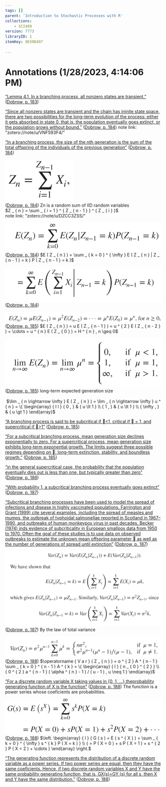 ```yaml
---
tags: []
parent: 'Introduction to Stochastic Processes with R'
collections:
    - SCI499
version: 7773
libraryID: 1
itemKey: 9EX9D497

---
```

# Annotations (1/28/2023, 4:14:06 PM)

<span class="highlight" data-annotation="%7B%22attachmentURI%22%3A%22http%3A%2F%2Fzotero.org%2Fusers%2F5119930%2Fitems%2FPVWS76IN%22%2C%22annotationKey%22%3A%22PXJDHAW4%22%2C%22color%22%3A%22%23ffd400%22%2C%22pageLabel%22%3A%22183%22%2C%22position%22%3A%7B%22pageIndex%22%3A182%2C%22rects%22%3A%5B%5B62.909%2C68%2C339.872%2C77.056%5D%5D%7D%2C%22citationItem%22%3A%7B%22uris%22%3A%5B%22http%3A%2F%2Fzotero.org%2Fusers%2F5119930%2Fitems%2FI5WBS4XD%22%5D%2C%22locator%22%3A%22183%22%7D%7D" ztype="zhighlight"><a href="zotero://open-pdf/library/items/PVWS76IN?page=183&#x26;annotation=PXJDHAW4">“Lemma 4.1. In a branching process, all nonzero states are transient.”</a></span> <span class="citation" data-citation="%7B%22citationItems%22%3A%5B%7B%22uris%22%3A%5B%22http%3A%2F%2Fzotero.org%2Fusers%2F5119930%2Fitems%2FI5WBS4XD%22%5D%2C%22locator%22%3A%22183%22%7D%5D%2C%22properties%22%3A%7B%7D%7D" ztype="zcitation">(<span class="citation-item"><a href="zotero://select/library/items/I5WBS4XD">Dobrow, p. 183</a></span>)</span>

<span class="highlight" data-annotation="%7B%22attachmentURI%22%3A%22http%3A%2F%2Fzotero.org%2Fusers%2F5119930%2Fitems%2FPVWS76IN%22%2C%22annotationKey%22%3A%22F7A5XIJZ%22%2C%22color%22%3A%22%23ffd400%22%2C%22pageLabel%22%3A%22184%22%2C%22position%22%3A%7B%22pageIndex%22%3A183%2C%22rects%22%3A%5B%5B64.152%2C385.934%2C386.971%2C395.349%5D%2C%5B52.2%2C374.054%2C386.934%2C383.469%5D%2C%5B52.2%2C362.173%2C386.907%2C371.588%5D%2C%5B52.2%2C350.284%2C79.573%2C359.699%5D%5D%7D%2C%22citationItem%22%3A%7B%22uris%22%3A%5B%22http%3A%2F%2Fzotero.org%2Fusers%2F5119930%2Fitems%2FI5WBS4XD%22%5D%2C%22locator%22%3A%22184%22%7D%7D" ztype="zhighlight"><a href="zotero://open-pdf/library/items/PVWS76IN?page=184&#x26;annotation=F7A5XIJZ">“Since all nonzero states are transient and the chain has ininite state space, there are two possibilities for the long-term evolution of the process: either it gets absorbed in state 0, that is, the population eventually goes extinct, or the population grows without bound.”</a></span> <span class="citation" data-citation="%7B%22citationItems%22%3A%5B%7B%22uris%22%3A%5B%22http%3A%2F%2Fzotero.org%2Fusers%2F5119930%2Fitems%2FI5WBS4XD%22%5D%2C%22locator%22%3A%22184%22%7D%5D%2C%22properties%22%3A%7B%7D%7D" ztype="zcitation">(<span class="citation-item"><a href="zotero://select/library/items/I5WBS4XD">Dobrow, p. 184</a></span>)</span> note link: "zotero://note/u/VNF593F4/"

<span class="highlight" data-annotation="%7B%22attachmentURI%22%3A%22http%3A%2F%2Fzotero.org%2Fusers%2F5119930%2Fitems%2FPVWS76IN%22%2C%22annotationKey%22%3A%22DSS9GUTQ%22%2C%22color%22%3A%22%23ffd400%22%2C%22pageLabel%22%3A%22184%22%2C%22position%22%3A%7B%22pageIndex%22%3A183%2C%22rects%22%3A%5B%5B52.2%2C294.935%2C386.941%2C304.349%5D%2C%5B52.201%2C283.054%2C228.221%2C292.469%5D%5D%7D%2C%22citationItem%22%3A%7B%22uris%22%3A%5B%22http%3A%2F%2Fzotero.org%2Fusers%2F5119930%2Fitems%2FI5WBS4XD%22%5D%2C%22locator%22%3A%22184%22%7D%7D" ztype="zhighlight"><a href="zotero://open-pdf/library/items/PVWS76IN?page=184&#x26;annotation=DSS9GUTQ">“In a branching process, the size of the nth generation is the sum of the total offspring of the individuals of the previous generation”</a></span> <span class="citation" data-citation="%7B%22citationItems%22%3A%5B%7B%22uris%22%3A%5B%22http%3A%2F%2Fzotero.org%2Fusers%2F5119930%2Fitems%2FI5WBS4XD%22%5D%2C%22locator%22%3A%22184%22%7D%5D%2C%22properties%22%3A%7B%7D%7D" ztype="zcitation">(<span class="citation-item"><a href="zotero://select/library/items/I5WBS4XD">Dobrow, p. 184</a></span>)</span>

![\<img alt="" data-attachment-key="MANM9MFB" data-annotation="%7B%22attachmentURI%22%3A%22http%3A%2F%2Fzotero.org%2Fusers%2F5119930%2Fitems%2FPVWS76IN%22%2C%22annotationKey%22%3A%22EXEGCN3J%22%2C%22color%22%3A%22%23ffd400%22%2C%22pageLabel%22%3A%22184%22%2C%22position%22%3A%7B%22pageIndex%22%3A183%2C%22rects%22%3A%5B%5B191.99999999999997%2C239.72727272727263%2C247.36363636363635%2C273.8179999999998%5D%5D%7D%2C%22citationItem%22%3A%7B%22uris%22%3A%5B%22http%3A%2F%2Fzotero.org%2Fusers%2F5119930%2Fitems%2FI5WBS4XD%22%5D%2C%22locator%22%3A%22184%22%7D%7D" width="92" height="57" src="attachments/MANM9MFB.png" ztype="zimage">](attachments/MANM9MFB.png)\
<span class="citation" data-citation="%7B%22citationItems%22%3A%5B%7B%22uris%22%3A%5B%22http%3A%2F%2Fzotero.org%2Fusers%2F5119930%2Fitems%2FI5WBS4XD%22%5D%2C%22locator%22%3A%22184%22%7D%5D%2C%22properties%22%3A%7B%7D%7D" ztype="zcitation">(<span class="citation-item"><a href="zotero://select/library/items/I5WBS4XD">Dobrow, p. 184</a></span>)</span> Zn is a random sum of IID random variables\
\$Z \_ { n } = \sum \_ { i = 1 } ^ { Z \_ { n - 1 } } ^ { Z \_ { i } }\$\
note link: "zotero://note/u/DZCC3ZSS/"

![\<img alt="" data-attachment-key="HZXMZYH5" data-annotation="%7B%22attachmentURI%22%3A%22http%3A%2F%2Fzotero.org%2Fusers%2F5119930%2Fitems%2FPVWS76IN%22%2C%22annotationKey%22%3A%22M8N9J7HB%22%2C%22color%22%3A%22%23ffd400%22%2C%22pageLabel%22%3A%22184%22%2C%22position%22%3A%7B%22pageIndex%22%3A183%2C%22rects%22%3A%5B%5B114.273%2C110.45454545454537%2C286.09090909090907%2C142.09099999999995%5D%5D%7D%2C%22citationItem%22%3A%7B%22uris%22%3A%5B%22http%3A%2F%2Fzotero.org%2Fusers%2F5119930%2Fitems%2FI5WBS4XD%22%5D%2C%22locator%22%3A%22184%22%7D%7D" width="286" height="53" src="attachments/HZXMZYH5.png" ztype="zimage">](attachments/HZXMZYH5.png)\
<span class="citation" data-citation="%7B%22citationItems%22%3A%5B%7B%22uris%22%3A%5B%22http%3A%2F%2Fzotero.org%2Fusers%2F5119930%2Fitems%2FI5WBS4XD%22%5D%2C%22locator%22%3A%22184%22%7D%5D%2C%22properties%22%3A%7B%7D%7D" ztype="zcitation">(<span class="citation-item"><a href="zotero://select/library/items/I5WBS4XD">Dobrow, p. 184</a></span>)</span> \$E ( Z \_ { n } ) = \sum \_ { k = 0 } ^ { \infty } E ( Z \_ { n } | Z \_ { n - 1 } = k ) P ( Z \_ { n - 1 } = k )\$

![\<img alt="" data-attachment-key="P4VBDHQM" data-annotation="%7B%22attachmentURI%22%3A%22http%3A%2F%2Fzotero.org%2Fusers%2F5119930%2Fitems%2FPVWS76IN%22%2C%22annotationKey%22%3A%22V3QH7VHG%22%2C%22color%22%3A%22%23ffd400%22%2C%22pageLabel%22%3A%22184%22%2C%22position%22%3A%7B%22pageIndex%22%3A183%2C%22rects%22%3A%5B%5B135.634%2C67.89700000000006%2C323.04599999999994%2C109.1680474035518%5D%5D%7D%2C%22citationItem%22%3A%7B%22uris%22%3A%5B%22http%3A%2F%2Fzotero.org%2Fusers%2F5119930%2Fitems%2FI5WBS4XD%22%5D%2C%22locator%22%3A%22184%22%7D%7D" width="312" height="69" src="attachments/P4VBDHQM.png" ztype="zimage">](attachments/P4VBDHQM.png)\
<span class="citation" data-citation="%7B%22citationItems%22%3A%5B%7B%22uris%22%3A%5B%22http%3A%2F%2Fzotero.org%2Fusers%2F5119930%2Fitems%2FI5WBS4XD%22%5D%2C%22locator%22%3A%22184%22%7D%5D%2C%22properties%22%3A%7B%7D%7D" ztype="zcitation">(<span class="citation-item"><a href="zotero://select/library/items/I5WBS4XD">Dobrow, p. 184</a></span>)</span>

![\<img alt="" data-attachment-key="DKGD4GPE" data-annotation="%7B%22attachmentURI%22%3A%22http%3A%2F%2Fzotero.org%2Fusers%2F5119930%2Fitems%2FPVWS76IN%22%2C%22annotationKey%22%3A%2223IP4EZY%22%2C%22color%22%3A%22%23ffd400%22%2C%22pageLabel%22%3A%22185%22%2C%22position%22%3A%7B%22pageIndex%22%3A184%2C%22rects%22%3A%5B%5B84.545%2C415.091%2C353.182%2C433.364%5D%5D%7D%2C%22citationItem%22%3A%7B%22uris%22%3A%5B%22http%3A%2F%2Fzotero.org%2Fusers%2F5119930%2Fitems%2FI5WBS4XD%22%5D%2C%22locator%22%3A%22185%22%7D%7D" width="448" height="30" src="attachments/DKGD4GPE.png" ztype="zimage">](attachments/DKGD4GPE.png)\
<span class="citation" data-citation="%7B%22citationItems%22%3A%5B%7B%22uris%22%3A%5B%22http%3A%2F%2Fzotero.org%2Fusers%2F5119930%2Fitems%2FI5WBS4XD%22%5D%2C%22locator%22%3A%22185%22%7D%5D%2C%22properties%22%3A%7B%7D%7D" ztype="zcitation">(<span class="citation-item"><a href="zotero://select/library/items/I5WBS4XD">Dobrow, p. 185</a></span>)</span> \$E ( Z \_ { n } ) = u E ( Z \_ { n - 1 } ) = u ^ { 2 } E ( Z \_ { n - 2 } ) = \cdots = u ^ { n } E ( Z \_ { 0 } ) = H ^ { n } , n \geq 0\$

![\<img alt="" data-attachment-key="V27F66JX" data-annotation="%7B%22attachmentURI%22%3A%22http%3A%2F%2Fzotero.org%2Fusers%2F5119930%2Fitems%2FPVWS76IN%22%2C%22annotationKey%22%3A%22FCUT9MGK%22%2C%22color%22%3A%22%23ffd400%22%2C%22pageLabel%22%3A%22185%22%2C%22position%22%3A%7B%22pageIndex%22%3A184%2C%22rects%22%3A%5B%5B130.364%2C264.54499999999996%2C306.81800000000004%2C319.9090909090909%5D%5D%7D%2C%22citationItem%22%3A%7B%22uris%22%3A%5B%22http%3A%2F%2Fzotero.org%2Fusers%2F5119930%2Fitems%2FI5WBS4XD%22%5D%2C%22locator%22%3A%22185%22%7D%7D" width="294" height="92" src="attachments/V27F66JX.png" ztype="zimage">](attachments/V27F66JX.png)\
<span class="citation" data-citation="%7B%22citationItems%22%3A%5B%7B%22uris%22%3A%5B%22http%3A%2F%2Fzotero.org%2Fusers%2F5119930%2Fitems%2FI5WBS4XD%22%5D%2C%22locator%22%3A%22185%22%7D%5D%2C%22properties%22%3A%7B%7D%7D" ztype="zcitation">(<span class="citation-item"><a href="zotero://select/library/items/I5WBS4XD">Dobrow, p. 185</a></span>)</span> long-term expected generation size\
\
 \$\lim \_ { n \rightarrow \infty } E ( Z \_ { n } ) = \lim \_ { n \rightarrow \infty } u ^ { n } = \\{ \begin{array} { l l } { 0 , } & { u \lt 1 } \\\ { 1 , } & { u \lt 1 } \\\ { \infty , } & { u \gt 1 } \end{array}\$

<span class="highlight" data-annotation="%7B%22attachmentURI%22%3A%22http%3A%2F%2Fzotero.org%2Fusers%2F5119930%2Fitems%2FPVWS76IN%22%2C%22annotationKey%22%3A%227TCSCDKA%22%2C%22color%22%3A%22%23ffd400%22%2C%22pageLabel%22%3A%22185%22%2C%22position%22%3A%7B%22pageIndex%22%3A184%2C%22rects%22%3A%5B%5B65.901%2C242.07%2C388.68%2C251.933%5D%2C%5B53.948%2C230.028%2C142.241%2C239.891%5D%5D%7D%2C%22citationItem%22%3A%7B%22uris%22%3A%5B%22http%3A%2F%2Fzotero.org%2Fusers%2F5119930%2Fitems%2FI5WBS4XD%22%5D%2C%22locator%22%3A%22185%22%7D%7D" ztype="zhighlight"><a href="zotero://open-pdf/library/items/PVWS76IN?page=185&#x26;annotation=7TCSCDKA">“A branching process is said to be subcritical if 󑰀&#x3C;1, critical if 󑰀 = 1, and supercritical if 󑰀>1”</a></span> <span class="citation" data-citation="%7B%22citationItems%22%3A%5B%7B%22uris%22%3A%5B%22http%3A%2F%2Fzotero.org%2Fusers%2F5119930%2Fitems%2FI5WBS4XD%22%5D%2C%22locator%22%3A%22185%22%7D%5D%2C%22properties%22%3A%7B%7D%7D" ztype="zcitation">(<span class="citation-item"><a href="zotero://select/library/items/I5WBS4XD">Dobrow, p. 185</a></span>)</span>

<span class="highlight" data-annotation="%7B%22attachmentURI%22%3A%22http%3A%2F%2Fzotero.org%2Fusers%2F5119930%2Fitems%2FPVWS76IN%22%2C%22annotationKey%22%3A%22KB5ZCKQB%22%2C%22color%22%3A%22%23ffd400%22%2C%22pageLabel%22%3A%22185%22%2C%22position%22%3A%7B%22pageIndex%22%3A184%2C%22rects%22%3A%5B%5B148.865%2C230.028%2C388.677%2C239.891%5D%2C%5B53.948%2C218.435%2C388.722%2C227.849%5D%2C%5B53.948%2C206.393%2C388.675%2C215.807%5D%2C%5B53.948%2C193.894%2C346.673%2C203.757%5D%5D%7D%2C%22citationItem%22%3A%7B%22uris%22%3A%5B%22http%3A%2F%2Fzotero.org%2Fusers%2F5119930%2Fitems%2FI5WBS4XD%22%5D%2C%22locator%22%3A%22185%22%7D%7D" ztype="zhighlight"><a href="zotero://open-pdf/library/items/PVWS76IN?page=185&#x26;annotation=KB5ZCKQB">“For a subcritical branching process, mean generation size declines exponentially to zero. For a supercritical process, mean generation size exhibits long-term exponential growth. The limits suggest three possible regimes depending on 󑰀: long-term extinction, stability, and boundless growth.”</a></span> <span class="citation" data-citation="%7B%22citationItems%22%3A%5B%7B%22uris%22%3A%5B%22http%3A%2F%2Fzotero.org%2Fusers%2F5119930%2Fitems%2FI5WBS4XD%22%5D%2C%22locator%22%3A%22185%22%7D%5D%2C%22properties%22%3A%7B%7D%7D" ztype="zcitation">(<span class="citation-item"><a href="zotero://select/library/items/I5WBS4XD">Dobrow, p. 185</a></span>)</span>

<span class="highlight" data-annotation="%7B%22attachmentURI%22%3A%22http%3A%2F%2Fzotero.org%2Fusers%2F5119930%2Fitems%2FPVWS76IN%22%2C%22annotationKey%22%3A%22YM6P7V55%22%2C%22color%22%3A%22%23ffd400%22%2C%22pageLabel%22%3A%22186%22%2C%22position%22%3A%7B%22pageIndex%22%3A185%2C%22rects%22%3A%5B%5B330.459%2C281.688%2C386.92%2C291.102%5D%2C%5B52.197%2C269.628%2C386.947%2C279.043%5D%2C%5B52.197%2C257.577%2C190.883%2C266.992%5D%5D%7D%2C%22citationItem%22%3A%7B%22uris%22%3A%5B%22http%3A%2F%2Fzotero.org%2Fusers%2F5119930%2Fitems%2FI5WBS4XD%22%5D%2C%22locator%22%3A%22186%22%7D%7D" ztype="zhighlight"><a href="zotero://open-pdf/library/items/PVWS76IN?page=186&#x26;annotation=YM6P7V55">“in the general supercritical case, the probability that the population eventually dies out is less than one, but typically greater than zero”</a></span> <span class="citation" data-citation="%7B%22citationItems%22%3A%5B%7B%22uris%22%3A%5B%22http%3A%2F%2Fzotero.org%2Fusers%2F5119930%2Fitems%2FI5WBS4XD%22%5D%2C%22locator%22%3A%22186%22%7D%5D%2C%22properties%22%3A%7B%7D%7D" ztype="zcitation">(<span class="citation-item"><a href="zotero://select/library/items/I5WBS4XD">Dobrow, p. 186</a></span>)</span>

<span class="highlight" data-annotation="%7B%22attachmentURI%22%3A%22http%3A%2F%2Fzotero.org%2Fusers%2F5119930%2Fitems%2FPVWS76IN%22%2C%22annotationKey%22%3A%22D7Z9NJJN%22%2C%22color%22%3A%22%23ffd400%22%2C%22pageLabel%22%3A%22187%22%2C%22position%22%3A%7B%22pageIndex%22%3A186%2C%22rects%22%3A%5B%5B168.51%2C407.069%2C388.645%2C416.932%5D%2C%5B53.947%2C395.61%2C126.841%2C405.024%5D%5D%7D%2C%22citationItem%22%3A%7B%22uris%22%3A%5B%22http%3A%2F%2Fzotero.org%2Fusers%2F5119930%2Fitems%2FI5WBS4XD%22%5D%2C%22locator%22%3A%22187%22%7D%7D" ztype="zhighlight"><a href="zotero://open-pdf/library/items/PVWS76IN?page=187&#x26;annotation=D7Z9NJJN">“With probability 1, a subcritical branching process eventually goes extinct”</a></span> <span class="citation" data-citation="%7B%22citationItems%22%3A%5B%7B%22uris%22%3A%5B%22http%3A%2F%2Fzotero.org%2Fusers%2F5119930%2Fitems%2FI5WBS4XD%22%5D%2C%22locator%22%3A%22187%22%7D%5D%2C%22properties%22%3A%7B%7D%7D" ztype="zcitation">(<span class="citation-item"><a href="zotero://select/library/items/I5WBS4XD">Dobrow, p. 187</a></span>)</span>

<span class="highlight" data-annotation="%7B%22attachmentURI%22%3A%22http%3A%2F%2Fzotero.org%2Fusers%2F5119930%2Fitems%2FPVWS76IN%22%2C%22annotationKey%22%3A%22TMHV8B6P%22%2C%22color%22%3A%22%235fb236%22%2C%22pageLabel%22%3A%22187%22%2C%22position%22%3A%7B%22pageIndex%22%3A186%2C%22rects%22%3A%5B%5B115.271%2C373.001%2C388.681%2C382.416%5D%2C%5B53.944%2C361.085%2C388.652%2C370.499%5D%2C%5B53.944%2C349.169%2C388.671%2C358.583%5D%2C%5B53.944%2C337.261%2C388.682%2C346.676%5D%2C%5B53.944%2C325.345%2C388.694%2C334.76%5D%2C%5B53.944%2C313.429%2C229.638%2C322.843%5D%2C%5B65.896%2C301.521%2C388.706%2C310.936%5D%2C%5B53.944%2C289.156%2C388.689%2C299.019%5D%2C%5B53.944%2C277.689%2C114.379%2C287.103%5D%5D%7D%2C%22citationItem%22%3A%7B%22uris%22%3A%5B%22http%3A%2F%2Fzotero.org%2Fusers%2F5119930%2Fitems%2FI5WBS4XD%22%5D%2C%22locator%22%3A%22187%22%7D%7D" ztype="zhighlight"><a href="zotero://open-pdf/library/items/PVWS76IN?page=187&#x26;annotation=TMHV8B6P">“Subcritical branching processes have been used to model the spread of infections and disease in highly vaccinated populations. Farrington and Grant (1999) cite several examples, including the spread of measles and mumps, the outbreak of typhoidal salmonellae reported in Scotland in 1967–1990, and outbreaks of human monkeypox virus in past decades. Becker (1974) inds evidence of subcriticality in European smallpox data from 1950 to 1970. Often the goal of these studies is to use data on observed outbreaks to estimate the unknown mean offspring parameter 󑰀 as well as the number of generations of spread until extinction”</a></span> <span class="citation" data-citation="%7B%22citationItems%22%3A%5B%7B%22uris%22%3A%5B%22http%3A%2F%2Fzotero.org%2Fusers%2F5119930%2Fitems%2FI5WBS4XD%22%5D%2C%22locator%22%3A%22187%22%7D%5D%2C%22properties%22%3A%7B%7D%7D" ztype="zcitation">(<span class="citation-item"><a href="zotero://select/library/items/I5WBS4XD">Dobrow, p. 187</a></span>)</span>

![\<img alt="" data-attachment-key="NRYJ8DB8" data-annotation="%7B%22attachmentURI%22%3A%22http%3A%2F%2Fzotero.org%2Fusers%2F5119930%2Fitems%2FPVWS76IN%22%2C%22annotationKey%22%3A%22YGIV7B38%22%2C%22color%22%3A%22%23ffd400%22%2C%22pageLabel%22%3A%22187%22%2C%22position%22%3A%7B%22pageIndex%22%3A186%2C%22rects%22%3A%5B%5B44.15051623472233%2C50.31753193963442%2C353.5577327295676%2C199.1296986100658%5D%5D%7D%2C%22citationItem%22%3A%7B%22uris%22%3A%5B%22http%3A%2F%2Fzotero.org%2Fusers%2F5119930%2Fitems%2FI5WBS4XD%22%5D%2C%22locator%22%3A%22187%22%7D%7D" width="516" height="248" src="attachments/NRYJ8DB8.png" ztype="zimage">](attachments/NRYJ8DB8.png)\
<span class="citation" data-citation="%7B%22citationItems%22%3A%5B%7B%22uris%22%3A%5B%22http%3A%2F%2Fzotero.org%2Fusers%2F5119930%2Fitems%2FI5WBS4XD%22%5D%2C%22locator%22%3A%22187%22%7D%5D%2C%22properties%22%3A%7B%7D%7D" ztype="zcitation">(<span class="citation-item"><a href="zotero://select/library/items/I5WBS4XD">Dobrow, p. 187</a></span>)</span> By the law of total variance

![\<img alt="" data-attachment-key="RMJ254CF" data-annotation="%7B%22attachmentURI%22%3A%22http%3A%2F%2Fzotero.org%2Fusers%2F5119930%2Fitems%2FPVWS76IN%22%2C%22annotationKey%22%3A%2244SGSZM3%22%2C%22color%22%3A%22%23ffd400%22%2C%22pageLabel%22%3A%22188%22%2C%22position%22%3A%7B%22pageIndex%22%3A187%2C%22rects%22%3A%5B%5B78.552%2C391.954%2C357.397%2C429.588%5D%5D%7D%2C%22citationItem%22%3A%7B%22uris%22%3A%5B%22http%3A%2F%2Fzotero.org%2Fusers%2F5119930%2Fitems%2FI5WBS4XD%22%5D%2C%22locator%22%3A%22188%22%7D%7D" width="465" height="63" src="attachments/RMJ254CF.png" ztype="zimage">](attachments/RMJ254CF.png)\
<span class="citation" data-citation="%7B%22citationItems%22%3A%5B%7B%22uris%22%3A%5B%22http%3A%2F%2Fzotero.org%2Fusers%2F5119930%2Fitems%2FI5WBS4XD%22%5D%2C%22locator%22%3A%22188%22%7D%5D%2C%22properties%22%3A%7B%7D%7D" ztype="zcitation">(<span class="citation-item"><a href="zotero://select/library/items/I5WBS4XD">Dobrow, p. 188</a></span>)</span> $\operatorname { V a r } ( Z _ { n } ) = o ^ { 2 } A ^ { n - 1 } \sum _ { k = 0 } ^ { n - 1 } A ^ { k } = \{ \begin{array} { l } { n _ { 0 } ^ { 2 } } \\ { 0 ^ { 2 } a ^ { n - 1 } ( \alpha ^ { n } - 1 ) / ( u - 1 ) , u \neq 1 } \end{array}$

<span class="highlight" data-annotation="%7B%22attachmentURI%22%3A%22http%3A%2F%2Fzotero.org%2Fusers%2F5119930%2Fitems%2FPVWS76IN%22%2C%22annotationKey%22%3A%227TT4DXNR%22%2C%22color%22%3A%22%232ea8e5%22%2C%22pageLabel%22%3A%22188%22%2C%22position%22%3A%7B%22pageIndex%22%3A187%2C%22rects%22%3A%5B%5B52.199%2C227.563%2C386.936%2C237.426%5D%2C%5B52.2%2C216.05%2C209.014%2C225.465%5D%5D%7D%2C%22citationItem%22%3A%7B%22uris%22%3A%5B%22http%3A%2F%2Fzotero.org%2Fusers%2F5119930%2Fitems%2FI5WBS4XD%22%5D%2C%22locator%22%3A%22188%22%7D%7D" ztype="zhighlight"><a href="zotero://open-pdf/library/items/PVWS76IN?page=188&#x26;annotation=7TT4DXNR">“For a discrete random variable X taking values in {0, 1, ...},theprobability generating function of X is the function”</a></span> <span class="citation" data-citation="%7B%22citationItems%22%3A%5B%7B%22uris%22%3A%5B%22http%3A%2F%2Fzotero.org%2Fusers%2F5119930%2Fitems%2FI5WBS4XD%22%5D%2C%22locator%22%3A%22188%22%7D%5D%2C%22properties%22%3A%7B%7D%7D" ztype="zcitation">(<span class="citation-item"><a href="zotero://select/library/items/I5WBS4XD">Dobrow, p. 188</a></span>)</span> The function is a power series whose coeficients are probabilities.

![\<img alt="" data-attachment-key="VXYZ2XW6" data-annotation="%7B%22attachmentURI%22%3A%22http%3A%2F%2Fzotero.org%2Fusers%2F5119930%2Fitems%2FPVWS76IN%22%2C%22annotationKey%22%3A%22L77CNK4K%22%2C%22color%22%3A%22%23ffd400%22%2C%22pageLabel%22%3A%22188%22%2C%22position%22%3A%7B%22pageIndex%22%3A187%2C%22rects%22%3A%5B%5B118.206%2C156.299%2C320.521%2C202.773%5D%5D%7D%2C%22citationItem%22%3A%7B%22uris%22%3A%5B%22http%3A%2F%2Fzotero.org%2Fusers%2F5119930%2Fitems%2FI5WBS4XD%22%5D%2C%22locator%22%3A%22188%22%7D%7D" width="337" height="77" src="attachments/VXYZ2XW6.png" ztype="zimage">](attachments/VXYZ2XW6.png)\
<span class="citation" data-citation="%7B%22citationItems%22%3A%5B%7B%22uris%22%3A%5B%22http%3A%2F%2Fzotero.org%2Fusers%2F5119930%2Fitems%2FI5WBS4XD%22%5D%2C%22locator%22%3A%22188%22%7D%5D%2C%22properties%22%3A%7B%7D%7D" ztype="zcitation">(<span class="citation-item"><a href="zotero://select/library/items/I5WBS4XD">Dobrow, p. 188</a></span>)</span> $\left. \begin{array} { l } { G ( s ) = E ( s ^ { X } ) = \sum _ { k = 0 } ^ { \infty } s ^ { k } P ( X = k ) } \\ { = P ( X = 0 ) + s P ( X = 1 ) + s ^ { 2 } P ( X = 2 ) + \cdots } \end{array} \right.$

<span class="highlight" data-annotation="%7B%22attachmentURI%22%3A%22http%3A%2F%2Fzotero.org%2Fusers%2F5119930%2Fitems%2FPVWS76IN%22%2C%22annotationKey%22%3A%22SL2ATAVL%22%2C%22color%22%3A%22%235fb236%22%2C%22pageLabel%22%3A%22188%22%2C%22position%22%3A%7B%22pageIndex%22%3A187%2C%22rects%22%3A%5B%5B64.152%2C97.754%2C386.94%2C107.169%5D%2C%5B52.2%2C85.793%2C386.912%2C95.208%5D%2C%5B52.2%2C73.832%2C386.937%2C83.247%5D%2C%5B52.199%2C60.05%2C376.566%2C71.295%5D%5D%7D%2C%22citationItem%22%3A%7B%22uris%22%3A%5B%22http%3A%2F%2Fzotero.org%2Fusers%2F5119930%2Fitems%2FI5WBS4XD%22%5D%2C%22locator%22%3A%22188%22%7D%7D" ztype="zhighlight"><a href="zotero://open-pdf/library/items/PVWS76IN?page=188&#x26;annotation=SL2ATAVL">“The generating function represents the distribution of a discrete random variable as a power series. If two power series are equal, then they have the same coeficients. Hence, if two discrete random variables X and Y have the same probability generating function, that is, GX(s)=GY (s) for all s, then X and Y have the same distribution.”</a></span> <span class="citation" data-citation="%7B%22citationItems%22%3A%5B%7B%22uris%22%3A%5B%22http%3A%2F%2Fzotero.org%2Fusers%2F5119930%2Fitems%2FI5WBS4XD%22%5D%2C%22locator%22%3A%22188%22%7D%5D%2C%22properties%22%3A%7B%7D%7D" ztype="zcitation">(<span class="citation-item"><a href="zotero://select/library/items/I5WBS4XD">Dobrow, p. 188</a></span>)</span>
